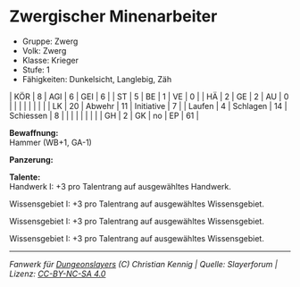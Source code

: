 # Zwergischer Minenarbeiter  
- Gruppe: Zwerg  
- Volk: Zwerg  
- Klasse: Krieger  
- Stufe: 1  
- Fähigkeiten: Dunkelsicht, Langlebig, Zäh  


| KÖR    | 8  | AGI      | 6  | GEI        | 6  |
| ST     | 5  | BE       | 1  | VE         | 0  |
| HÄ     | 2  | GE       | 2  | AU         | 0  |
|        |    |          |    |            |    |
| LK     | 20 | Abwehr   | 11 | Initiative | 7  |
| Laufen | 4  | Schlagen | 14 | Schiessen  | 8  |
|        |    |          |    |            |    |
| GH     | 2  | GK       | no | EP         | 61 |


**Bewaffnung:**  
Hammer (WB+1, GA-1)

**Panzerung:**  


**Talente:**  
Handwerk I: +3 pro Talentrang auf ausgewähltes Handwerk.

Wissensgebiet I: +3 pro Talentrang auf ausgewähltes Wissensgebiet.

Wissensgebiet I: +3 pro Talentrang auf ausgewähltes Wissensgebiet.

Wissensgebiet I: +3 pro Talentrang auf ausgewähltes Wissensgebiet.





___
*Fanwerk für [Dungeonslayers](https://www.dungeonslayers.net/) (C) Christian Kennig | Quelle: Slayerforum | Lizenz: [CC-BY-NC-SA 4.0](https://creativecommons.org/licenses/by-nc-sa/4.0/deed.de)*
